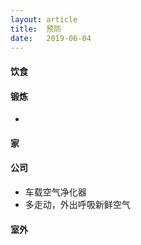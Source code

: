 ```yaml
---
layout: article
title:  预防
date:   2019-06-04
---
```


#### 饮食

#### 锻炼

* 

#### 家

#### 公司

* 车载空气净化器
* 多走动，外出呼吸新鲜空气

#### 室外
